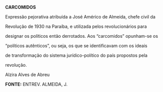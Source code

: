 **CARCOMIDOS**



Expressão pejorativa atribuída a José Américo de Almeida, chefe civil da

Revolução de 1930 na Paraíba, e utilizada pelos revolucionários para

designar os políticos então derrotados. Aos “carcomidos” opunham-se os

“políticos autênticos”, ou seja, os que se identificavam com os ideais

de transformação do sistema jurídico-político do país propostos pela

revolução.



Alzira Alves de Abreu



**FONTE:** ENTREV. ALMEIDA, J.

